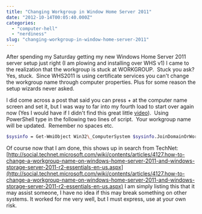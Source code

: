 ```yaml
---
title: "Changing Workgroup in Window Home Server 2011"
date: "2012-10-14T00:05:40.000Z"
categories: 
  - "computer-hell"
  - "nerdiness"
slug: "changing-workgroup-in-window-home-server-2011"
---
```


After spending my Saturday getting my new Windows Home Server 2011 server setup just right (I am plowing and installing over WHS v1) I came to the realization that the workgroup is stuck at WORKGROUP.  Stuck you ask? Yes, stuck.  Since WHS2011 is using certificate services you can't change the workgroup name through computer properties. Plus for some reason the setup wizards never asked.

I did come across a post that said you can press <alt>+<f10> at the computer name screen and set it, but I was way to far into my fourth load to start over again now (Yes I would have if I didn't find this great little [video](http://www.logicalflux.com/2012/01/changing-the-workgroup-on-windows-home-server-2011-video/)).  Using PowerShell type in the following two lines of script.  Your workgroup name will be updated.  Remember no spaces etc.

```sh
$sysinfo = Get-WmiObject Win32\_ComputerSystem $sysinfo.JoinDomainOrWorkgroup("workgroupname") 
```

Of course now that I am done, this shows up in search from TechNet: [http://social.technet.microsoft.com/wiki/contents/articles/4127.how-to-change-a-workgroup-name-on-windows-home-server-2011-and-windows-storage-server-2011-r2-essentials-en-us.aspx](http://social.technet.microsoft.com/wiki/contents/articles/4127.how-to-change-a-workgroup-name-on-windows-home-server-2011-and-windows-storage-server-2011-r2-essentials-en-us.aspx) I am simply listing this that it may assist someone, I have no idea if this may break something on other systems. It worked for me very well, but I must express, use at your own risk.
